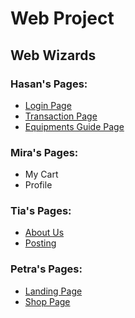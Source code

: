 # Web Project

## Web Wizards

### Hasan's Pages:
- [Login Page](https://github.com/sprinklepancake/webprj/blob/main/hasan/login.html)
- [Transaction Page](https://github.com/sprinklepancake/webprj/blob/main/hasan/transaction.html)
- [Equipments Guide Page](https://github.com/sprinklepancake/webprj/blob/main/hasan/equipment-guide.html)

### Mira's Pages:
- My Cart
- Profile

### Tia's Pages:
- [About Us](https://github.com/sprinklepancake/webprj/blob/main/tia/aboutus.html)
- [Posting](https://github.com/sprinklepancake/webprj/blob/main/tia/posting.html)

### Petra's Pages:
- [Landing Page](https://github.com/sprinklepancake/webprj/blob/main/index.html)
- [Shop Page](https://github.com/sprinklepancake/webprj/blob/main/petra/shop.html)